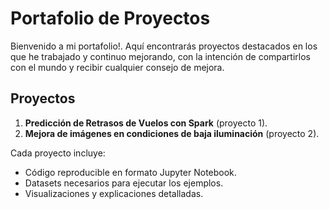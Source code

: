 # Portafolio de Proyectos

Bienvenido a mi portafolio!. Aquí encontrarás proyectos destacados en los que he trabajado y continuo mejorando, con la intención de compartirlos con el mundo y recibir cualquier consejo de mejora.

## Proyectos
1. **Predicción de Retrasos de Vuelos con Spark** (proyecto 1).
2. **Mejora de imágenes en condiciones de baja iluminación** (proyecto 2).

Cada proyecto incluye:
- Código reproducible en formato Jupyter Notebook.
- Datasets necesarios para ejecutar los ejemplos.
- Visualizaciones y explicaciones detalladas.
